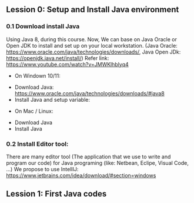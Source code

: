 ## Lession 0: Setup and Install Java environment

### 0.1 Download install Java
Using Java 8, during this course. Now, We can base on Java Oracle or Open JDK to install and set up on your local workstation.
(Java Oracle: https://www.oracle.com/java/technologies/downloads/, Java Open JDk: https://openjdk.java.net/install/)
Refer link: https://www.youtube.com/watch?v=JMWKlhblyq4

- On Windown 10/11:
+ Download Java: https://www.oracle.com/java/technologies/downloads/#java8
+ Install Java and setup variable:


- On Mac / Linux:
+ Download Java
+ Install Java

### 0.2 Install Editor tool: 
There are many editor tool (The application that we use to write and program our code) for Java programing (like: Netbean, Eclipe, Visual Code, ...)
We propose to use IntellIJ: https://www.jetbrains.com/idea/download/#section=windows

## Lession 1: First Java codes
